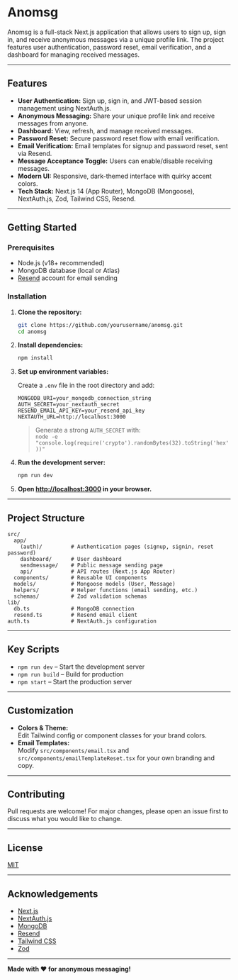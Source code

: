 # Anomsg

Anomsg is a full-stack Next.js application that allows users to sign up, sign in, and receive anonymous messages via a unique profile link. The project features user authentication, password reset, email verification, and a dashboard for managing received messages.

---

## Features

- **User Authentication:** Sign up, sign in, and JWT-based session management using NextAuth.js.
- **Anonymous Messaging:** Share your unique profile link and receive messages from anyone.
- **Dashboard:** View, refresh, and manage received messages.
- **Password Reset:** Secure password reset flow with email verification.
- **Email Verification:** Email templates for signup and password reset, sent via Resend.
- **Message Acceptance Toggle:** Users can enable/disable receiving messages.
- **Modern UI:** Responsive, dark-themed interface with quirky accent colors.
- **Tech Stack:** Next.js 14 (App Router), MongoDB (Mongoose), NextAuth.js, Zod, Tailwind CSS, Resend.

---

## Getting Started

### Prerequisites

- Node.js (v18+ recommended)
- MongoDB database (local or Atlas)
- [Resend](https://resend.com/) account for email sending

### Installation

1. **Clone the repository:**
   ```bash
   git clone https://github.com/yourusername/anomsg.git
   cd anomsg
   ```

2. **Install dependencies:**
   ```bash
   npm install
   ```

3. **Set up environment variables:**

   Create a `.env` file in the root directory and add:

   ```
   MONGODB_URI=your_mongodb_connection_string
   AUTH_SECRET=your_nextauth_secret
   RESEND_EMAIL_API_KEY=your_resend_api_key
   NEXTAUTH_URL=http://localhost:3000
   ```

   > Generate a strong `AUTH_SECRET` with:  
   > `node -e "console.log(require('crypto').randomBytes(32).toString('hex'))"`

4. **Run the development server:**
   ```bash
   npm run dev
   ```

5. **Open [http://localhost:3000](http://localhost:3000) in your browser.**

---

## Project Structure

```
src/
  app/
    (auth)/         # Authentication pages (signup, signin, reset password)
    dashboard/      # User dashboard
    sendmessage/    # Public message sending page
    api/            # API routes (Next.js App Router)
  components/       # Reusable UI components
  models/           # Mongoose models (User, Message)
  helpers/          # Helper functions (email sending, etc.)
  schemas/          # Zod validation schemas
lib/
  db.ts             # MongoDB connection
  resend.ts         # Resend email client
auth.ts             # NextAuth.js configuration
```

---

## Key Scripts

- `npm run dev` – Start the development server
- `npm run build` – Build for production
- `npm start` – Start the production server

---

## Customization

- **Colors & Theme:**  
  Edit Tailwind config or component classes for your brand colors.
- **Email Templates:**  
  Modify `src/components/email.tsx` and `src/components/emailTemplateReset.tsx` for your own branding and copy.

---

## Contributing

Pull requests are welcome! For major changes, please open an issue first to discuss what you would like to change.

---

## License

[MIT](LICENSE)

---

## Acknowledgements

- [Next.js](https://nextjs.org/)
- [NextAuth.js](https://next-auth.js.org/)
- [MongoDB](https://www.mongodb.com/)
- [Resend](https://resend.com/)
- [Tailwind CSS](https://tailwindcss.com/)
- [Zod](https://zod.dev/)

---

**Made with ❤️ for anonymous messaging!**